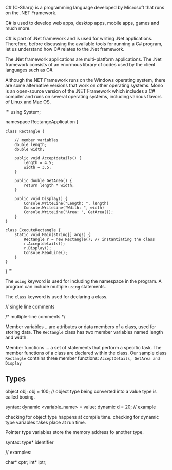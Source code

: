 C# (C-Sharp) is a programming language developed by Microsoft that runs on the .NET Framework.

C# is used to develop web apps, desktop apps, mobile apps, games and much more.

C# is part of .Net framework and is used for writing .Net applications. Therefore, before discussing the available tools for running a C# program, let us understand how C# relates to the .Net framework.

The .Net framework applications are multi-platform applications. 
The .Net framework consists of an enormous library of codes used by the client languages such as C#.

Although the.NET Framework runs on the Windows operating system, there are some alternative versions that work on other operating systems. Mono is an open-source version of the .NET Framework which includes a C# compiler and runs on several operating systems, including various flavors of Linux and Mac OS. 

'''
using System;

namespace RectangeApplication {

    class Rectangle {

        // member variables
        double length;
        double width;

        public void Acceptdetails() {
            length = 4.5;
            width = 3.5;
        }

        public double GetArea() {
            return length * width;
        }

        public void Display() {
            Console.WriteLine("Length: ", length)
            Console.WriteLine("Wdith: ", width)
            Console.WriteLine("Area: ", GetArea());
        }
    }

    class ExecuteRectangle {
        static void Main(string[] args) {
            Rectangle r = new Rectangle(); // instantiating the class
            r.Acceptdetails();
            r.Display();
            Console.ReadLine();
        }
    }
}
'''

The `using` keyword is used for including the namespace in the program. 
A program can include multiple `using` statements.

The `class` keyword is used for declaring a class.

// single line comments

/* multiple-line comments */

Member variables 
...are attributes or data members of a class, used for storing data.
The `Rectangle` class has two member variables named length and width.

Member functions
... a set of statements that perform a specific task. The member functions of a class
are declared within the class. Our sample class `Rectangle` contains three member functions:
`AcceptDetails, GetArea and Display`



## Types

object obj;
obj = 100; // object type being converted into a value type is called boxing.

syntax: dynamic <variable_name> = value;
dynamic d = 20; // example

checking for object type happens at compile time.
checking for dynamic type variables takes place at run time.

Pointer type variables store the memory address fo another type.

syntax: type* identifier 

// examples:

char* cptr;
int* iptr;
